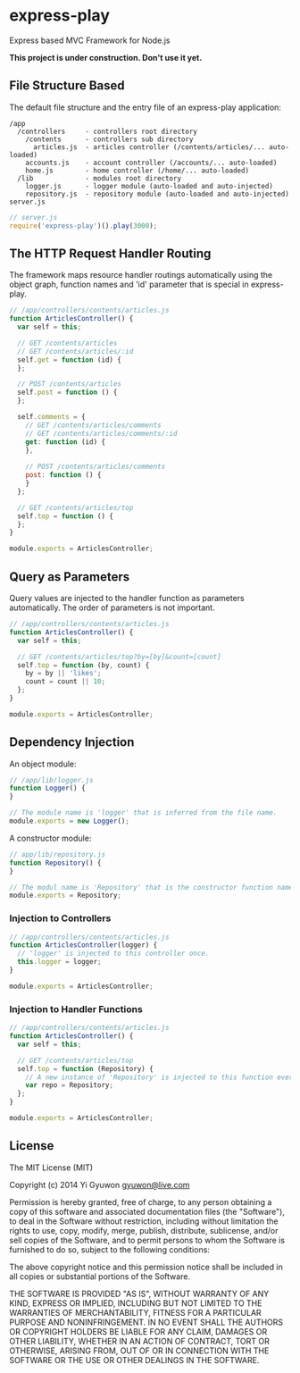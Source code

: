 # express-play

Express based MVC Framework for Node.js

**This project is under construction. Don't use it yet.**

## File Structure Based

The default file structure and the entry file of an express-play application:
```
/app
  /controllers     - controllers root directory
    /contents      - controllers sub directory
      articles.js  - articles controller (/contents/articles/... auto-loaded)
    accounts.js    - account controller (/accounts/... auto-loaded)
    home.js        - home controller (/home/... auto-loaded)
  /lib             - modules root directory
    logger.js      - logger module (auto-loaded and auto-injected)
    repository.js  - repository module (auto-loaded and auto-injected)
server.js
```

```javascript
// server.js
require('express-play')().play(3000);
```

## The HTTP Request Handler Routing

The framework maps resource handler routings automatically using the object graph, function names and 'id' parameter that is special in express-play.
```javascript
// /app/controllers/contents/articles.js
function ArticlesController() {
  var self = this;

  // GET /contents/articles
  // GET /contents/articles/:id
  self.get = function (id) {
  };

  // POST /contents/articles
  self.post = function () {
  };

  self.comments = {
    // GET /contents/articles/comments
    // GET /contents/articles/comments/:id
    get: function (id) {
    },
    
    // POST /contents/articles/comments
    post: function () {
    }
  };

  // GET /contents/articles/top
  self.top = function () {
  };
}

module.exports = ArticlesController;
```

## Query as Parameters

Query values are injected to the handler function as parameters automatically. The order of parameters is not important.
```javascript
// /app/controllers/contents/articles.js
function ArticlesController() {
  var self = this;

  // GET /contents/articles/top?by=[by]&count=[count]
  self.top = function (by, count) {
    by = by || 'likes';
    count = count || 10;
  };
}

module.exports = ArticlesController;
```

## Dependency Injection

An object module:
```javascript
// /app/lib/logger.js
function Logger() {
}

// The module name is 'logger' that is inferred from the file name.
module.exports = new Logger();
```

A constructor module:
```javascript
// app/lib/repository.js
function Repository() {
}

// The modul name is 'Repository' that is the constructor function name.
module.exports = Repository;
```

### Injection to Controllers
```javascript
// /app/controllers/contents/articles.js
function ArticlesController(logger) {
  // 'logger' is injected to this controller once.
  this.logger = logger;
}

module.exports = ArticlesController;
```

### Injection to Handler Functions
```javascript
// /app/controllers/contents/articles.js
function ArticlesController() {
  var self = this;

  // GET /contents/articles/top
  self.top = function (Repository) {
    // A new instance of 'Repository' is injected to this function every time the handler is called.
    var repo = Repository;
  };
}

module.exports = ArticlesController;
```

## License

The MIT License (MIT)

Copyright (c) 2014 Yi Gyuwon <gyuwon@live.com>

Permission is hereby granted, free of charge, to any person obtaining a copy
of this software and associated documentation files (the "Software"), to deal
in the Software without restriction, including without limitation the rights
to use, copy, modify, merge, publish, distribute, sublicense, and/or sell
copies of the Software, and to permit persons to whom the Software is
furnished to do so, subject to the following conditions:

The above copyright notice and this permission notice shall be included in
all copies or substantial portions of the Software.

THE SOFTWARE IS PROVIDED "AS IS", WITHOUT WARRANTY OF ANY KIND, EXPRESS OR
IMPLIED, INCLUDING BUT NOT LIMITED TO THE WARRANTIES OF MERCHANTABILITY,
FITNESS FOR A PARTICULAR PURPOSE AND NONINFRINGEMENT. IN NO EVENT SHALL THE
AUTHORS OR COPYRIGHT HOLDERS BE LIABLE FOR ANY CLAIM, DAMAGES OR OTHER
LIABILITY, WHETHER IN AN ACTION OF CONTRACT, TORT OR OTHERWISE, ARISING FROM,
OUT OF OR IN CONNECTION WITH THE SOFTWARE OR THE USE OR OTHER DEALINGS IN
THE SOFTWARE.
